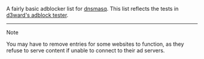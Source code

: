 A fairly basic adblocker list for [dnsmasq](https://thekelleys.org.uk/gitweb/?p=dnsmasq.git;a=summary). This list reflects the tests in [d3ward's adblock tester](https://d3ward.github.io/toolz/adblock).

---

> [!NOTE]
> You may have to remove entries for some websites to function, as they refuse to serve content if unable to connect to their ad servers.
